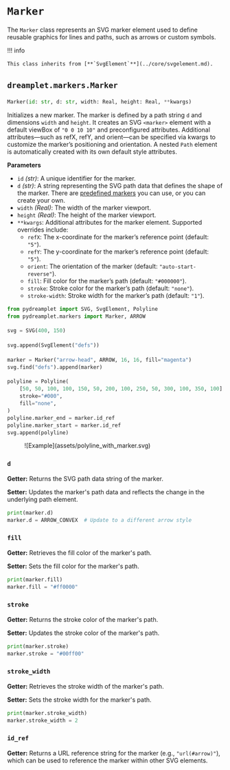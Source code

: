 # `Marker`

The `Marker` class represents an SVG marker element used to define reusable graphics for lines and paths, such as arrows or custom symbols.

!!! info

    This class inherits from [**`SvgElement`**](../core/svgelement.md).

## <span class=class></span>`dreamplet.markers.Marker`

```py
Marker(id: str, d: str, width: Real, height: Real, **kwargs)
```

Initializes a new marker. The marker is defined by a path string `d` and dimensions `width` and `height`. It creates an SVG `<marker>` element with a default viewBox of `"0 0 10 10"` and preconfigured attributes. Additional attributes—such as refX, refY, and orient—can be specified via kwargs to customize the marker’s positioning and orientation. A nested `Path` element is automatically created with its own default style attributes.

<span class="param">**Parameters**</span>

- `id` *(str)*: A unique identifier for the marker.
- `d` *(str)*: A string representing the SVG path data that defines the shape of the marker. There are [predefined markers](predefined_markers.md) you can use, or you can create your own.
- `width` *(Real)*: The width of the marker viewport.
- `height` *(Real)*: The height of the marker viewport.
- `**kwargs`: Additional attributes for the marker element. Supported overrides include:
    - `refX`: The x-coordinate for the marker’s reference point (default: `"5"`).
    - `refY`: The y-coordinate for the marker’s reference point (default: `"5"`).
    - `orient`: The orientation of the marker (default: `"auto-start-reverse"`).
    - `fill`: Fill color for the marker’s path (default: `"#000000"`).
    - `stroke`: Stroke color for the marker’s path (default: `"none"`).
    - `stroke-width`: Stroke width for the marker’s path (default: `"1"`).

```py
from pydreamplet import SVG, SvgElement, Polyline
from pydreamplet.markers import Marker, ARROW

svg = SVG(400, 150)

svg.append(SvgElement("defs"))

marker = Marker("arrow-head", ARROW, 16, 16, fill="magenta")
svg.find("defs").append(marker)

polyline = Polyline(
    [50, 50, 100, 100, 150, 50, 200, 100, 250, 50, 300, 100, 350, 100],
    stroke="#000",
    fill="none",
)
polyline.marker_end = marker.id_ref
polyline.marker_start = marker.id_ref
svg.append(polyline)
```

<figure class="light-dark-bg" markdown="span">
  ![Example](assets/polyline_with_marker.svg)
</figure>

### <span class="prop"></span>`d`

**Getter:** Returns the SVG path data string of the marker.

**Setter:** Updates the marker's path data and reflects the change in the underlying path element.

```py
print(marker.d)
marker.d = ARROW_CONVEX  # Update to a different arrow style
```

### <span class="prop"></span>`fill`

**Getter:** Retrieves the fill color of the marker's path.

**Setter:** Sets the fill color for the marker's path.

```py
print(marker.fill)
marker.fill = "#ff0000"
```

### <span class="prop"></span>`stroke`

**Getter:** Returns the stroke color of the marker's path.

**Setter:** Updates the stroke color of the marker's path.

```py
print(marker.stroke)
marker.stroke = "#00ff00"
```

### <span class="prop"></span>`stroke_width`

**Getter:** Retrieves the stroke width of the marker's path.

**Setter:** Sets the stroke width for the marker's path.

```py
print(marker.stroke_width)
marker.stroke_width = 2
```

### <span class="prop"></span>`id_ref`

**Getter:** Returns a URL reference string for the marker (e.g., `"url(#arrow)"`), which can be used to reference the marker within other SVG elements.
